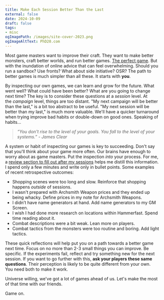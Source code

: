 ```yaml
---
title: Make Each Session Better Than the Last
external: false
date: 2024-10-09
draft: false
tags:
- misc
ogImagePath: /images/site-cover-2023.png
ogImageAltText: PhD20.com
---
```


Most game masters want to improve their craft. They want to make better monsters, craft better worlds, and run better games. [The perfect game](/blog/the-elusive-game/). But with the inundation of online advice that can feel overwhelming. Should you run a sandbox? Use fronts? What about side initiative? OSR? The path to better games is much simpler than all these. It starts with **you**.

By inspecting our own games, we can learn and grow for the future. What went well? What could have been better? What are you going to change next time? The key is to consider these questions at a *session* level. At the *campaign* level, things are too distant. "My next campaign will be better than the last," is a bit too abstract to be useful. "My next session will be better than my last," is much more valuable. We'll have a quicker turnaround when trying improve bad habits or double-down on good ones. Speaking of habits...

> *“You don't rise to the level of your goals. You fall to the level of your systems.” - James Clear*
> 

A system or habit of inspecting our games is key to succeeding. Don't say that you'll think about your game more often. Our brains have enough to worry about as game masters. Put the inspection *into* your process. For me, a [review section to fill out after my sessions](/blog/how-i-prepare-for-dnd-with-obsidian/) helps me distill this information. I spend only a few minutes and write only in bullet points. Some examples of recent retrospective outcomes:

- Shopping scenes were too long and slow. Reinforce that shopping happens *outside* of sessions.
- I wasn't prepared with Archsmith Weapon prices and they ended up being whacky. Define prices in my note for Archsmith Weapons.
- I didn’t have name generators at hand. Add name generators to my GM Screen.
- I wish I had done more research on locations within Hammerfast. Spend time reading about it.
- Combat descriptions were a bit weak. Lean more on players.
- Combat tactics from the monsters were too routine and boring. Add light tactics.

These quick reflections will help put you on a path towards a better game next time. Focus on no more than 2-3 small things you can improve. Be specific. If the experiments fail, reflect and try something new for the next session. If you want to go further with this, **ask your players these same questions**. Their perception is likely to be quite different from your own. You need both to make it work.

Universe willing, we've got a lot of games ahead of us. Let's make the most of that time with our friends.

Game on.